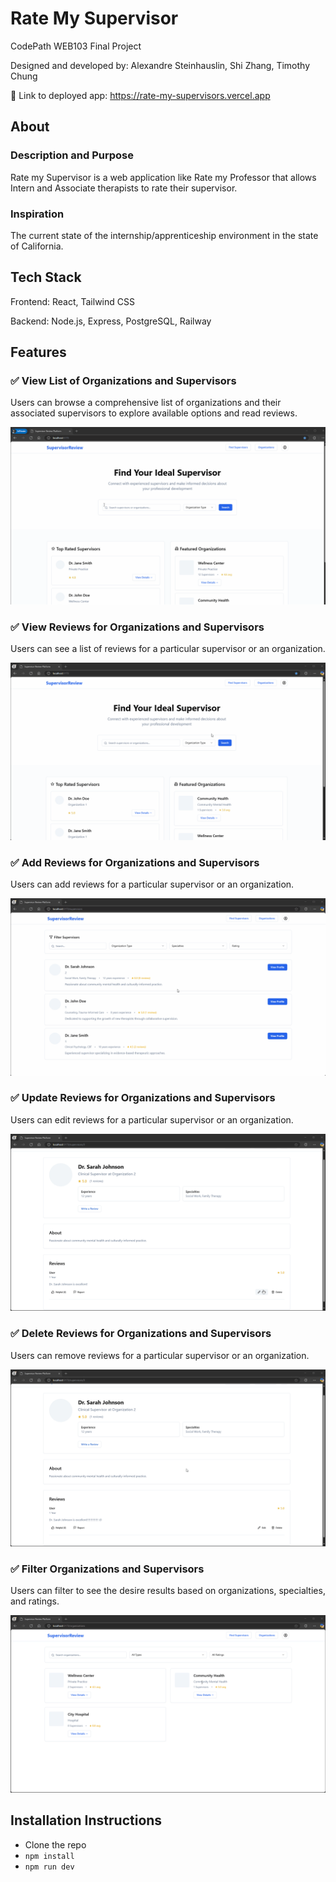 # Rate My Supervisor

CodePath WEB103 Final Project

Designed and developed by: Alexandre Steinhauslin, Shi Zhang, Timothy Chung

🔗 Link to deployed app: https://rate-my-supervisors.vercel.app

## About

### Description and Purpose

Rate my Supervisor is a web application like Rate my Professor that allows Intern and Associate therapists to rate their supervisor.

### Inspiration

The current state of the internship/apprenticeship environment in the state of California.

## Tech Stack

Frontend: React, Tailwind CSS

Backend: Node.js, Express, PostgreSQL, Railway

## Features

### ✅ View List of Organizations and Supervisors

Users can browse a comprehensive list of organizations and their associated supervisors to explore available options and read reviews.

![view list of orgs and supervisors](assets/feature_view_list_of_orgs_supervisors.gif)

### ✅ View Reviews for Organizations and Supervisors

Users can see a list of reviews for a particular supervisor or an organization.

![view reviews of orgs and supervisors](assets/feature_view_reviews_orgs_supervisors.gif)

### ✅ Add Reviews for Organizations and Supervisors

Users can add reviews for a particular supervisor or an organization.

![view reviews of orgs and supervisors](assets/feature_add_reviews_orgs_supervisors.gif)

### ✅ Update Reviews for Organizations and Supervisors

Users can edit reviews for a particular supervisor or an organization.

![update reviews of orgs and supervisors](assets/feature_update_reviews_orgs_supervisors.gif)

### ✅ Delete Reviews for Organizations and Supervisors

Users can remove reviews for a particular supervisor or an organization.

![delete reviews of orgs and supervisors](assets/feature_delete_reviews_orgs_supervisors.gif)

### ✅ Filter Organizations and Supervisors

Users can filter to see the desire results based on organizations, specialties, and ratings.

![filter orgs and supervisors](assets/feature_filter_orgs_supervisors.gif)

## Installation Instructions

- Clone the repo
- `npm install`
- `npm run dev`
